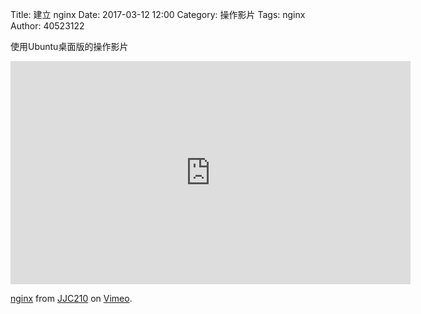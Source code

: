 Title: 建立 nginx
Date: 2017-03-12 12:00
Category: 操作影片
Tags: nginx
Author: 40523122

使用Ubuntu桌面版的操作影片

<!-- PELICAN_END_SUMMARY -->

<iframe src="https://player.vimeo.com/video/214970226" width="640" height="357" frameborder="0" webkitallowfullscreen mozallowfullscreen allowfullscreen></iframe>
<p><a href="https://vimeo.com/214970226">nginx</a> from <a href="https://vimeo.com/user58912544">JJC210</a> on <a href="https://vimeo.com">Vimeo</a>.</p>
